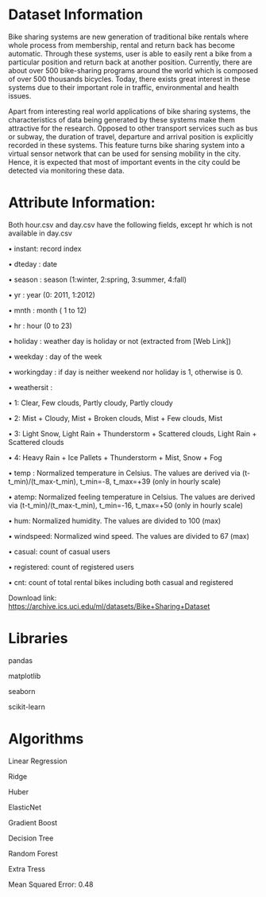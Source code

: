 # Dataset Information

Bike sharing systems are new generation of traditional bike rentals where whole process from membership, rental and return back has become automatic. Through these systems, user is able to easily rent a bike from a particular position and return back at another position. Currently, there are about over 500 bike-sharing programs around the world which is composed of over 500 thousands bicycles. Today, there exists great interest in these systems due to their important role in traffic, environmental and health issues.

Apart from interesting real world applications of bike sharing systems, the characteristics of data being generated by these systems make them attractive for the research. Opposed to other transport services such as bus or subway, the duration of travel, departure and arrival position is explicitly recorded in these systems. This feature turns bike sharing system into a virtual sensor network that can be used for sensing mobility in the city. Hence, it is expected that most of important events in the city could be detected via monitoring these data.

# Attribute Information:

Both hour.csv and day.csv have the following fields, except hr which is not available in day.csv

• instant: record index

• dteday : date

• season : season (1:winter, 2:spring, 3:summer, 4:fall)

• yr : year (0: 2011, 1:2012)

• mnth : month ( 1 to 12)

• hr : hour (0 to 23)

• holiday : weather day is holiday or not (extracted from [Web Link])

• weekday : day of the week

• workingday : if day is neither weekend nor holiday is 1, otherwise is 0.

• weathersit :

• 1: Clear, Few clouds, Partly cloudy, Partly cloudy

• 2: Mist + Cloudy, Mist + Broken clouds, Mist + Few clouds, Mist

• 3: Light Snow, Light Rain + Thunderstorm + Scattered clouds, Light Rain + Scattered clouds

• 4: Heavy Rain + Ice Pallets + Thunderstorm + Mist, Snow + Fog

• temp : Normalized temperature in Celsius. The values are derived via (t-t_min)/(t_max-t_min), t_min=-8, t_max=+39 (only in hourly scale)

• atemp: Normalized feeling temperature in Celsius. The values are derived via (t-t_min)/(t_max-t_min), t_min=-16, t_max=+50 (only in hourly scale)

• hum: Normalized humidity. The values are divided to 100 (max)

• windspeed: Normalized wind speed. The values are divided to 67 (max)

• casual: count of casual users

• registered: count of registered users

• cnt: count of total rental bikes including both casual and registered

Download link: https://archive.ics.uci.edu/ml/datasets/Bike+Sharing+Dataset

# Libraries

pandas

matplotlib

seaborn

scikit-learn

# Algorithms

Linear Regression

Ridge

Huber

ElasticNet

Gradient Boost

Decision Tree

Random Forest

Extra Tress

Mean Squared Error: 0.48
